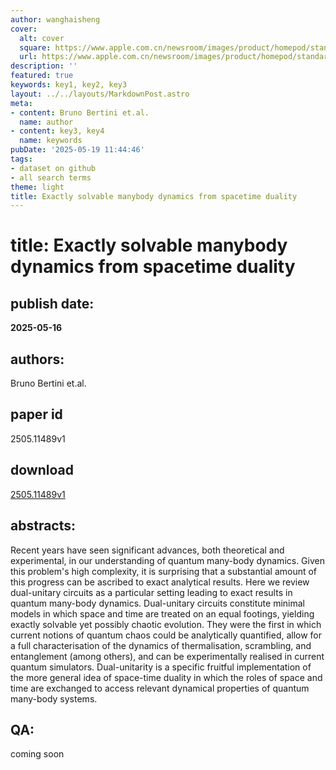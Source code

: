 ```yaml
---
author: wanghaisheng
cover:
  alt: cover
  square: https://www.apple.com.cn/newsroom/images/product/homepod/standard/Apple-HomePod-hero-230118_big.jpg.large_2x.jpg
  url: https://www.apple.com.cn/newsroom/images/product/homepod/standard/Apple-HomePod-hero-230118_big.jpg.large_2x.jpg
description: ''
featured: true
keywords: key1, key2, key3
layout: ../../layouts/MarkdownPost.astro
meta:
- content: Bruno Bertini et.al.
  name: author
- content: key3, key4
  name: keywords
pubDate: '2025-05-19 11:44:46'
tags:
- dataset on github
- all search terms
theme: light
title: Exactly solvable manybody dynamics from spacetime duality
---
```


# title: Exactly solvable manybody dynamics from spacetime duality 
## publish date: 
**2025-05-16** 
## authors: 
  Bruno Bertini et.al. 
## paper id
2505.11489v1
## download
[2505.11489v1](http://arxiv.org/abs/2505.11489v1)
## abstracts:
Recent years have seen significant advances, both theoretical and experimental, in our understanding of quantum many-body dynamics. Given this problem's high complexity, it is surprising that a substantial amount of this progress can be ascribed to exact analytical results. Here we review dual-unitary circuits as a particular setting leading to exact results in quantum many-body dynamics. Dual-unitary circuits constitute minimal models in which space and time are treated on an equal footings, yielding exactly solvable yet possibly chaotic evolution. They were the first in which current notions of quantum chaos could be analytically quantified, allow for a full characterisation of the dynamics of thermalisation, scrambling, and entanglement (among others), and can be experimentally realised in current quantum simulators. Dual-unitarity is a specific fruitful implementation of the more general idea of space-time duality in which the roles of space and time are exchanged to access relevant dynamical properties of quantum many-body systems.
## QA:
coming soon
